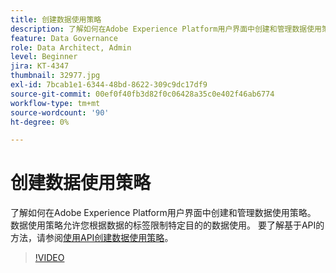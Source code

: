 ```yaml
---
title: 创建数据使用策略
description: 了解如何在Adobe Experience Platform用户界面中创建和管理数据使用策略。 数据使用策略允许您根据数据的标签限制特定目的的数据使用。
feature: Data Governance
role: Data Architect, Admin
level: Beginner
jira: KT-4347
thumbnail: 32977.jpg
exl-id: 7bcab1e1-6344-48bd-8622-309c9dc17df9
source-git-commit: 00ef0f40fb3d82f0c06428a35c0e402f46ab6774
workflow-type: tm+mt
source-wordcount: '90'
ht-degree: 0%

---
```


# 创建数据使用策略

了解如何在Adobe Experience Platform用户界面中创建和管理数据使用策略。 数据使用策略允许您根据数据的标签限制特定目的的数据使用。 要了解基于API的方法，请参阅[使用API创建数据使用策略](https://experienceleague.adobe.com/docs/experience-platform/data-governance/policies/create.html)。

>[!VIDEO](https://video.tv.adobe.com/v/32977?learn=on)